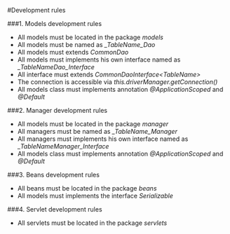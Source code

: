 #Development rules

###1. Models development rules
- All models must be located in the package *models*
- All models must be named as *_TableName_Dao*
- All models must extends *CommonDao*
- All models must implements his own interface named as *_TableNameDao_Interface*
- All interface must extends *CommonDaoInterface<_TableName_>*
- The connection is accessible via *this.driverManager.getConnection()*
- All models class must implements annotation *@ApplicationScoped* and *@Default*

###2. Manager development rules
- All models must be located in the package *manager*
- All managers must be named as *_TableName_Manager*
- All managers must implements his own interface named as *_TableNameManager_Interface*
- All models class must implements annotation *@ApplicationScoped* and *@Default*

###3. Beans development rules
- All beans must be located in the package *beans*
- All models must implements the interface *Serializable*

###4. Servlet development rules
- All servlets must be located in the package *servlets*
